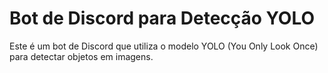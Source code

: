 # Bot de Discord para Detecção YOLO

Este é um bot de Discord que utiliza o modelo YOLO (You Only Look Once) para detectar objetos em imagens.

